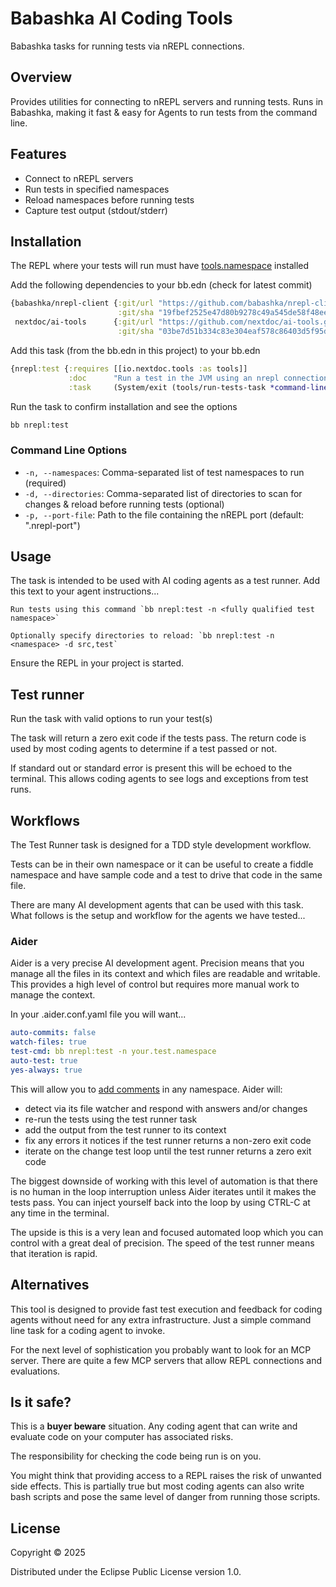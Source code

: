 # Babashka AI Coding Tools

Babashka tasks for running tests via nREPL connections.

## Overview

Provides utilities for connecting to nREPL servers and running tests.
Runs in Babashka, making it fast & easy for Agents to run tests from the command line.

## Features

- Connect to nREPL servers
- Run tests in specified namespaces
- Reload namespaces before running tests
- Capture test output (stdout/stderr)

## Installation

The REPL where your tests will run must have [tools.namespace](https://github.com/clojure/tools.namespace) installed

Add the following dependencies to your bb.edn (check for latest commit)

```clojure
{babashka/nrepl-client {:git/url "https://github.com/babashka/nrepl-client"
                        :git/sha "19fbef2525e47d80b9278c49a545de58f48ee7cf"}
 nextdoc/ai-tools      {:git/url "https://github.com/nextdoc/ai-tools.git"
                        :git/sha "03be7d51b334c83e304eaf578c86403d5f95d133"}}
```

Add this task (from the bb.edn in this project) to your bb.edn

```clojure
{nrepl:test {:requires [[io.nextdoc.tools :as tools]]
             :doc      "Run a test in the JVM using an nrepl connection i.e. fast test runner from cli"
             :task     (System/exit (tools/run-tests-task *command-line-args*))}}
```

Run the task to confirm installation and see the options

```bash
bb nrepl:test
```

### Command Line Options

- `-n, --namespaces`: Comma-separated list of test namespaces to run (required)
- `-d, --directories`: Comma-separated list of directories to scan for changes & reload before running tests (optional)
- `-p, --port-file`: Path to the file containing the nREPL port (default: ".nrepl-port")

## Usage

The task is intended to be used with AI coding agents as a test runner.
Add this text to your agent instructions...

```
Run tests using this command `bb nrepl:test -n <fully qualified test namespace>`

Optionally specify directories to reload: `bb nrepl:test -n <namespace> -d src,test`
```

Ensure the REPL in your project is started.

## Test runner

Run the task with valid options to run your test(s)

The task will return a zero exit code if the tests pass.
The return code is used by most coding agents to determine if a test passed or not.

If standard out or standard error is present this will be echoed to the terminal.
This allows coding agents to see logs and exceptions from test runs.

## Workflows

The Test Runner task is designed for a TDD style development workflow.

Tests can be in their own namespace or it can be useful to create a fiddle namespace and have sample code and a test to
drive that code in the same file.

There are many AI development agents that can be used with this task.
What follows is the setup and workflow for the agents we have tested...

### Aider

Aider is a very precise AI development agent.
Precision means that you manage all the files in its context and which files are readable and writable.
This provides a high level of control but requires more manual work to manage the context.

In your .aider.conf.yaml file you will want...

```yaml
auto-commits: false
watch-files: true
test-cmd: bb nrepl:test -n your.test.namespace
auto-test: true
yes-always: true
```

This will allow you to [add comments](https://aider.chat/docs/usage/watch.html#aider-in-your-ide) in any namespace. Aider will:

- detect via its file watcher and respond with answers and/or changes
- re-run the tests using the test runner task
- add the output from the test runner to its context 
- fix any errors it notices if the test runner returns a non-zero exit code
- iterate on the change test loop until the test runner returns a zero exit code

The biggest downside of working with this level of automation is that there is no human in the loop interruption unless
Aider iterates until it makes the tests pass.
You can inject yourself back into the loop by using CTRL-C at any time in the terminal.

The upside is this is a very lean and focused automated loop which you can control with a great deal of precision.
The speed of the test runner means that iteration is rapid.

## Alternatives

This tool is designed to provide fast test execution and feedback for coding agents without need for any extra
infrastructure. Just a simple command line task for a coding agent to invoke.

For the next level of sophistication you probably want to look for an MCP server.
There are quite a few MCP servers that allow REPL connections and evaluations.

## Is it safe?

This is a **buyer beware** situation. Any coding agent that can write and evaluate code on your computer has associated
risks.

The responsibility for checking the code being run is on you.

You might think that providing access to a REPL raises the risk of unwanted side effects.
This is partially true but most coding agents can also write bash scripts and pose the same level of danger from running
those scripts.

## License

Copyright © 2025

Distributed under the Eclipse Public License version 1.0.
